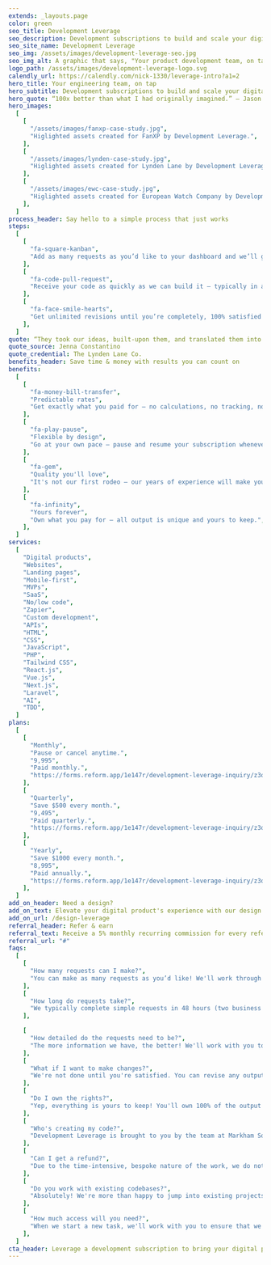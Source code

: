 ```yaml
---
extends: _layouts.page
color: green
seo_title: Development Leverage
seo_description: Development subscriptions to build and scale your digital products.
seo_site_name: Development Leverage
seo_img: /assets/images/development-leverage-seo.jpg
seo_img_alt: A graphic that says, "Your product development team, on tap"
logo_path: /assets/images/development-leverage-logo.svg
calendly_url: https://calendly.com/nick-1330/leverage-intro?a1=2
hero_title: Your engineering team, on tap
hero_subtitle: Development subscriptions to build and scale your digital products.
hero_quote: “100x better than what I had originally imagined.” – Jason Chen
hero_images:
  [
    [
      "/assets/images/fanxp-case-study.jpg",
      "Higlighted assets created for FanXP by Development Leverage.",
    ],
    [
      "/assets/images/lynden-case-study.jpg",
      "Higlighted assets created for Lynden Lane by Development Leverage.",
    ],
    [
      "/assets/images/ewc-case-study.jpg",
      "Higlighted assets created for European Watch Company by Development Leverage.",
    ],
  ]
process_header: Say hello to a simple process that just works
steps:
  [
    [
      "fa-square-kanban",
      "Add as many requests as you’d like to your dashboard and we’ll get to work.",
    ],
    [
      "fa-code-pull-request",
      "Receive your code as quickly as we can build it – typically in a few business days.",
    ],
    [
      "fa-face-smile-hearts",
      "Get unlimited revisions until you’re completely, 100% satisfied with the results.",
    ],
  ]
quote: “They took our ideas, built-upon them, and translated them into a rad digital experience.”
quote_source: Jenna Constantino
quote_credential: The Lynden Lane Co.
benefits_header: Save time & money with results you can count on
benefits:
  [
    [
      "fa-money-bill-transfer",
      "Predictable rates",
      "Get exactly what you paid for – no calculations, no tracking, no surprises.",
    ],
    [
      "fa-play-pause",
      "Flexible by design",
      "Go at your own pace – pause and resume your subscription whenever.",
    ],
    [
      "fa-gem",
      "Quality you'll love",
      "It's not our first rodeo – our years of experience will make your designs shine.",
    ],
    [
      "fa-infinity",
      "Yours forever",
      "Own what you pay for – all output is unique and yours to keep.",
    ],
  ]
services:
  [
    "Digital products",
    "Websites",
    "Landing pages",
    "Mobile-first",
    "MVPs",
    "SaaS",
    "No/low code",
    "Zapier",
    "Custom development",
    "APIs",
    "HTML",
    "CSS",
    "JavaScript",
    "PHP",
    "Tailwind CSS",
    "React.js",
    "Vue.js",
    "Next.js",
    "Laravel",
    "AI",
    "TDD",
  ]
plans:
  [
    [
      "Monthly",
      "Pause or cancel anytime.",
      "9,995",
      "Paid monthly.",
      "https://forms.reform.app/1e147r/development-leverage-inquiry/z3qeml?7bf8fb9d-d3f8-4763-8798-d71c4bf6cb6f=Monthly%20($9,995/month)",
    ],
    [
      "Quarterly",
      "Save $500 every month.",
      "9,495",
      "Paid quarterly.",
      "https://forms.reform.app/1e147r/development-leverage-inquiry/z3qeml?7bf8fb9d-d3f8-4763-8798-d71c4bf6cb6f=Quarterly%20($9,495/month)",
    ],
    [
      "Yearly",
      "Save $1000 every month.",
      "8,995",
      "Paid annually.",
      "https://forms.reform.app/1e147r/development-leverage-inquiry/z3qeml?7bf8fb9d-d3f8-4763-8798-d71c4bf6cb6f=Yearly%20($8,995/month)",
    ],
  ]
add_on_header: Need a design?
add_on_text: Elevate your digital product's experience with our design subscriptions.
add_on_url: /design-leverage
referral_header: Refer & earn
referral_text: Receive a 5% monthly recurring commission for every referral you make.
referral_url: "#"
faqs:
  [
    [
      "How many requests can I make?",
      "You can make as many requests as you’d like! We'll work through them one by one based on the priority you set. You can always change your priorities at any time.",
    ],
    [
      "How long do requests take?",
      "We typically complete simple requests in 48 hours (two business days). Larger, more complicated requests take longer. We provide estimates for each request, so you'll have a clear understanding of the timeline.",
    ],

    [
      "How detailed do the requests need to be?",
      "The more information we have, the better! We'll work with you to ensure that we have all the information we need to complete your request. If you need help visualizing what needs to be built, you can also try our <a href='/design-leverage' class='text-gray-700 hover:text-gray-900 transition-slow underline'>design subscriptions</a>.",
    ],
    [
      "What if I want to make changes?",
      "We're not done until you're satisfied. You can revise any output as many times as you'd like.",
    ],
    [
      "Do I own the rights?",
      "Yep, everything is yours to keep! You'll own 100% of the output forever.",
    ],
    [
      "Who's creating my code?",
      "Development Leverage is brought to you by the team at Markham Square. Our highly skilled & experienced developers will take of your needs.",
    ],
    [
      "Can I get a refund?",
      "Due to the time-intensive, bespoke nature of the work, we do not offer refunds. If you're on the fence, we recommend trying a monthly plan to see if we're a fit for your needs.",
    ],
    [
      "Do you work with existing codebases?",
      "Absolutely! We're more than happy to jump into existing projects.",
    ],
    [
      "How much access will you need?",
      "When we start a new task, we'll work with you to ensure that we have just enough access to complete the work requested. This typically looks like adding us to your GitHub repository.",
    ],
  ]
cta_header: Leverage a development subscription to bring your digital product to life
---
```

